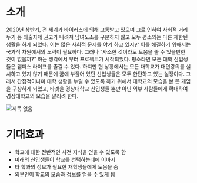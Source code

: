 # 소개
2020년 상반기, 전 세계가 바이러스에 의해 고통받고 있으며 그로 인하여 사회적 거리두기 등 외출자제 권고가 
내려져 남녀노소를 구분하지 않고 모두 평소와는 다른 제한된 생활을 하게 되었다. 이는 많은 사회적 문제를 야기
하고 있지만 이를 해결하기 위해서는 국가적 차원에서의 노력이 필요하다. 그러나 “사소한 것이라도 도움을 줄 수 
있을만한 것이 없을까?” 하는 생각에서 부터 프로젝트가 시작되었다. 
 평소라면 모든 대학 신입생들은 캠퍼스 라이프를 즐길 수 있다. 하지만 현 상황에서는 모든 대학교가 대면강의를 
실시하고 있지 않기 때문에 꿈에 부풀어 있던 신입생들은 모두 한탄하고 있는 실정이다. 그래서 간접적이나마 대학
생활을 누릴 수 있도록 하기 위해서 대학교의 모습을 본 뜬 게임을 구상하게 되었고, 타겟을 경상대학교 신입생들 
뿐만 아닌 외부 사람들에게 확대하여 경상대학교의 모습을 알리려 한다.


![제목 없음](https://user-images.githubusercontent.com/49221672/113817268-0b541f00-97b1-11eb-911a-dc4a2616e147.png)


# 기대효과
- 학교에 대한 전반적인 사전 지식을 얻을 수 있도록 함 
- 미래의 신입생들이 학교를 선택하는데에 이바지 
- 타 학과의 정보가 필요한 재학생들에게 도움을 줌 
- 외부인이 학교의 모습과 정보를 얻을 수 있게 됨 


